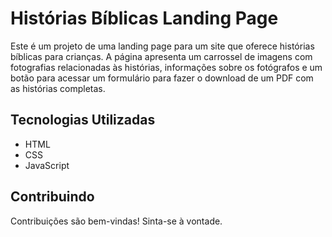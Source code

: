 # Histórias Bíblicas Landing Page

Este é um projeto de uma landing page para um site que oferece histórias bíblicas para crianças. A página apresenta um carrossel de imagens com fotografias relacionadas às histórias, informações sobre os fotógrafos e um botão para acessar um formulário para fazer o download de um PDF com as histórias completas.

## Tecnologias Utilizadas

- HTML
- CSS
- JavaScript

## Contribuindo

Contribuições são bem-vindas! Sinta-se à vontade.

